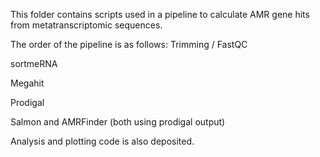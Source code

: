 This folder contains scripts used in a pipeline to calculate AMR gene hits from metatranscriptomic sequences. 

The order of the pipeline is as follows: 
Trimming / FastQC

sortmeRNA

Megahit

Prodigal 

Salmon and AMRFinder (both using prodigal output)

Analysis and plotting code is also deposited. 
